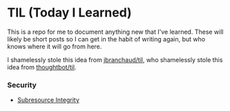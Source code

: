 # TIL (Today I Learned)

This is a repo for me to document anything new that I've learned. These will likely be short posts so I can get in the habit of writing again, but who knows where it will go from here.

I shamelessly stole this idea from [jbranchaud/til](https://github.com/jbranchaud/til), who shamelessly stole this idea from [thoughtbot/til](https://github.com/thoughtbot/til).

### Security

- [Subresource Integrity](security/subresource-integrity.md)
